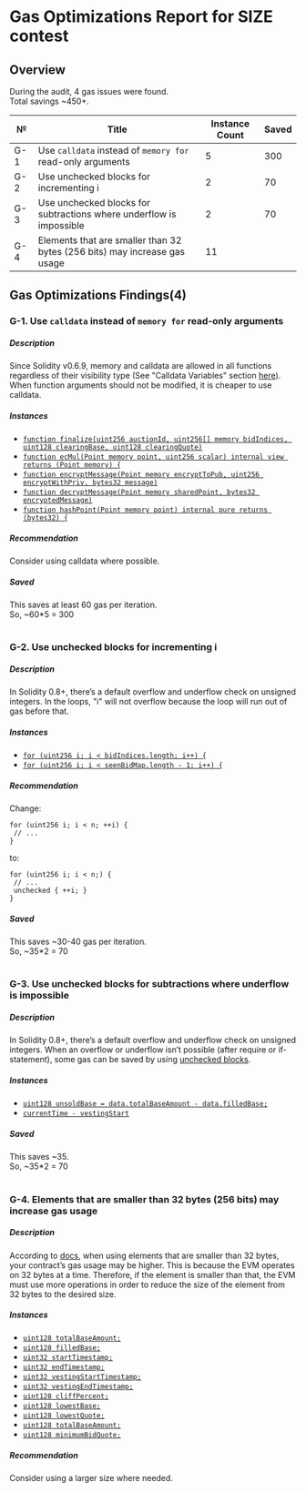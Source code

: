 # Gas Optimizations Report for SIZE contest
## Overview
During the audit, 4 gas issues were found.  
Total savings ~450+.

№ | Title | Instance Count | Saved
--- | --- | --- | ---
G-1 | Use ```calldata``` instead of ```memory for``` read-only arguments | 5 | 300
G-2 | Use unchecked blocks for incrementing i | 2 | 70
G-3 | Use unchecked blocks for subtractions where underflow is impossible | 2 | 70
G-4 | Elements that are smaller than 32 bytes (256 bits) may increase gas usage | 11 |  

## Gas Optimizations Findings(4)
### G-1. Use ```calldata``` instead of ```memory for``` read-only arguments
##### Description
Since Solidity v0.6.9, memory and calldata are allowed in all functions regardless of their visibility type (See "Calldata Variables" section [here](https://blog.soliditylang.org/2020/06/05/Solidity-069-release-announcement/)).  
When function arguments should not be modified, it is cheaper to use calldata.

##### Instances
- [```function finalize(uint256 auctionId, uint256[] memory bidIndices, uint128 clearingBase, uint128 clearingQuote)```](https://github.com/code-423n4/2022-11-size/blob/main/src/SizeSealed.sol#L217) 
- [```function ecMul(Point memory point, uint256 scalar) internal view returns (Point memory) {```](https://github.com/code-423n4/2022-11-size/blob/main/src/util/ECCMath.sol#L25) 
- [```function encryptMessage(Point memory encryptToPub, uint256 encryptWithPriv, bytes32 message)```](https://github.com/code-423n4/2022-11-size/blob/main/src/util/ECCMath.sol#L37) 
- [```function decryptMessage(Point memory sharedPoint, bytes32 encryptedMessage)```](https://github.com/code-423n4/2022-11-size/blob/main/src/util/ECCMath.sol#L51)
- [```function hashPoint(Point memory point) internal pure returns (bytes32) {```](https://github.com/code-423n4/2022-11-size/blob/main/src/util/ECCMath.sol#L60) 

##### Recommendation
Consider using calldata where possible.
##### Saved
This saves at least 60 gas per iteration.  
So, ~60*5 = 300
#
### G-2. Use unchecked blocks for incrementing i
##### Description
In Solidity 0.8+, there’s a default overflow and underflow check on unsigned integers. In the loops, "i" will not overflow because the loop will run out of gas before that.
##### Instances
- [```for (uint256 i; i < bidIndices.length; i++) {```](https://github.com/code-423n4/2022-11-size/blob/main/src/SizeSealed.sol#L244) 
- [```for (uint256 i; i < seenBidMap.length - 1; i++) {```](https://github.com/code-423n4/2022-11-size/blob/main/src/SizeSealed.sol#L302) 

##### Recommendation
Change:
```
for (uint256 i; i < n; ++i) {
 // ...
}
```
to:
```
for (uint256 i; i < n;) { 
 // ...
 unchecked { ++i; }
}
```
##### Saved
This saves ~30-40 gas per iteration.  
So, ~35*2 = 70
#
### G-3. Use unchecked blocks for subtractions where underflow is impossible
##### Description
In Solidity 0.8+, there’s a default overflow and underflow check on unsigned integers. When an overflow or underflow isn’t possible (after require or if-statement), some gas can be saved by using [unchecked blocks](https://docs.soliditylang.org/en/v0.8.17/control-structures.html#checked-or-unchecked-arithmetic).
##### Instances
- [```uint128 unsoldBase = data.totalBaseAmount - data.filledBase;```](https://github.com/code-423n4/2022-11-size/blob/main/src/SizeSealed.sol#L319) 
- [```currentTime - vestingStart```](https://github.com/code-423n4/2022-11-size/blob/main/src/util/CommonTokenMath.sol#L65) 

##### Saved
This saves ~35.  
So, ~35*2 = 70
#
### G-4. Elements that are smaller than 32 bytes (256 bits) may increase gas usage
##### Description
According to [docs](https://docs.soliditylang.org/en/v0.8.16/internals/layout_in_storage.html#layout-of-state-variables-in-storage), when using elements that are smaller than 32 bytes, your contract’s gas usage may be higher. This is because the EVM operates on 32 bytes at a time. Therefore, if the element is smaller than that, the EVM must use more operations in order to reduce the size of the element from 32 bytes to the desired size.
##### Instances
- [```uint128 totalBaseAmount;```](https://github.com/code-423n4/2022-11-size/blob/main/src/SizeSealed.sol#L205) 
- [```uint128 filledBase;```](https://github.com/code-423n4/2022-11-size/blob/main/src/SizeSealed.sol#L206) 
- [```uint32 startTimestamp;```](https://github.com/code-423n4/2022-11-size/blob/main/src/interfaces/ISizeSealed.sol#L56) 
- [```uint32 endTimestamp;```](https://github.com/code-423n4/2022-11-size/blob/main/src/interfaces/ISizeSealed.sol#L57) 
- [```uint32 vestingStartTimestamp;```](https://github.com/code-423n4/2022-11-size/blob/main/src/interfaces/ISizeSealed.sol#L58) 
- [```uint32 vestingEndTimestamp;```](https://github.com/code-423n4/2022-11-size/blob/main/src/interfaces/ISizeSealed.sol#L59) 
- [```uint128 cliffPercent;```](https://github.com/code-423n4/2022-11-size/blob/main/src/interfaces/ISizeSealed.sol#L60) 
- [```uint128 lowestBase;```](https://github.com/code-423n4/2022-11-size/blob/main/src/interfaces/ISizeSealed.sol#L65) 
- [```uint128 lowestQuote;```](https://github.com/code-423n4/2022-11-size/blob/main/src/interfaces/ISizeSealed.sol#L66) 
- [```uint128 totalBaseAmount;```](https://github.com/code-423n4/2022-11-size/blob/main/src/interfaces/ISizeSealed.sol#L80) 
- [```uint128 minimumBidQuote;```](https://github.com/code-423n4/2022-11-size/blob/main/src/interfaces/ISizeSealed.sol#L81) 

##### Recommendation
Consider using a larger size where needed.
